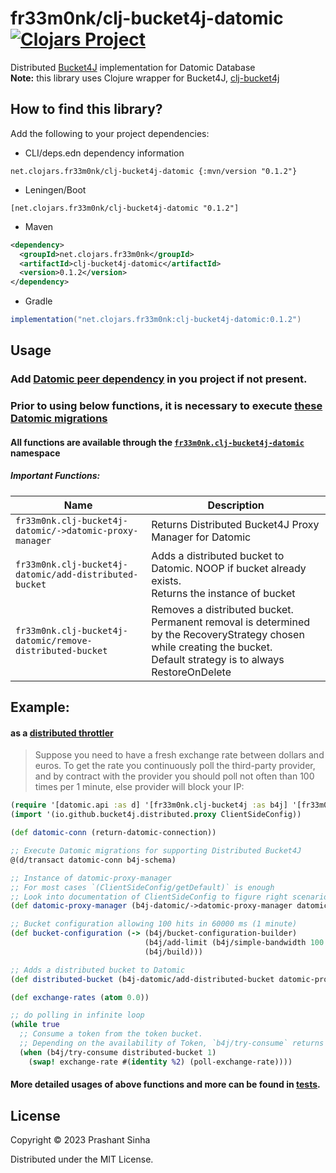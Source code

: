 # fr33m0nk/clj-bucket4j-datomic [![Clojars Project](https://img.shields.io/clojars/v/net.clojars.fr33m0nk/clj-bucket4j-datomic.svg)](https://clojars.org/net.clojars.fr33m0nk/clj-bucket4j-datomic)

Distributed [Bucket4J](https://github.com/bucket4j/bucket4j) implementation for Datomic Database
<br/>
**Note:** this library uses Clojure wrapper for Bucket4J, [clj-bucket4j](https://github.com/fr33m0nk/clj-bucket4j)

## How to find this library?

Add the following to your project dependencies:

- CLI/deps.edn dependency information
```
net.clojars.fr33m0nk/clj-bucket4j-datomic {:mvn/version "0.1.2"}
```
- Leningen/Boot
```
[net.clojars.fr33m0nk/clj-bucket4j-datomic "0.1.2"]
```
- Maven
```xml
<dependency>
  <groupId>net.clojars.fr33m0nk</groupId>
  <artifactId>clj-bucket4j-datomic</artifactId>
  <version>0.1.2</version>
</dependency>
```
- Gradle
```groovy
implementation("net.clojars.fr33m0nk:clj-bucket4j-datomic:0.1.2")
```
## Usage

### Add [Datomic peer dependency](https://mvnrepository.com/artifact/com.datomic/peer) in you project if not present.

### **Prior to using below functions, it is necessary to execute [these Datomic migrations](https://github.com/fr33m0nk/clj-bucket4j-datomic/blob/master/src/fr33m0nk/datomic_schema.clj)**

#### All functions are available through the [`fr33m0nk.clj-bucket4j-datomic`](https://github.com/fr33m0nk/clj-bucket4j-datomic/blob/master/src/fr33m0nk/clj_bucket4j_datomic.clj) namespace

##### Important Functions:

| Name                                                      | Description                                                                                                                                                                      |
|-----------------------------------------------------------|----------------------------------------------------------------------------------------------------------------------------------------------------------------------------------|
| `fr33m0nk.clj-bucket4j-datomic/->datomic-proxy-manager`   | Returns Distributed Bucket4J Proxy Manager for Datomic                                                                                                                           |
| `fr33m0nk.clj-bucket4j-datomic/add-distributed-bucket`    | Adds a distributed bucket to Datomic. NOOP if bucket already exists.<br/> Returns the instance of bucket                                                                         |
| `fr33m0nk.clj-bucket4j-datomic/remove-distributed-bucket` | Removes a distributed bucket. <br/> Permanent removal is determined by the RecoveryStrategy chosen while creating the bucket.<br/> Default strategy is to always RestoreOnDelete |

## Example:
#### as a [distributed throttler](https://bucket4j.com/8.3.0/toc.html#using-bucket-as-throttler)
> Suppose you need to have a fresh exchange rate between dollars and euros. To get the rate you continuously poll the third-party provider, and by contract with the provider you should poll not often than 100 times per 1 minute, else provider will block your IP:
```clojure
(require '[datomic.api :as d] '[fr33m0nk.clj-bucket4j :as b4j] '[fr33m0nk.datomic-schema :refer [b4j-schema]] '[fr33m0nk.clj-bucket4j-datomic :as b4j-datomic])
(import '(io.github.bucket4j.distributed.proxy ClientSideConfig))

(def datomic-conn (return-datomic-connection))

;; Execute Datomic migrations for supporting Distributed Bucket4J
@(d/transact datomic-conn b4j-schema)

;; Instance of datomic-proxy-manager
;; For most cases `(ClientSideConfig/getDefault)` is enough
;; Look into documentation of ClientSideConfig to figure right scenarios to customize it
(def datomic-proxy-manager (b4j-datomic/->datomic-proxy-manager datomic-conn (ClientSideConfig/getDefault)))

;; Bucket configuration allowing 100 hits in 60000 ms (1 minute)
(def bucket-configuration (-> (b4j/bucket-configuration-builder)
                              (b4j/add-limit (b4j/simple-bandwidth 100 60000))
                              (b4j/build)))

;; Adds a distributed bucket to Datomic
(def distributed-bucket (b4j-datomic/add-distributed-bucket datomic-proxy-manager "test-bucket-1" bucket-configuration))

(def exchange-rates (atom 0.0))

;; do polling in infinite loop
(while true
  ;; Consume a token from the token bucket.
  ;; Depending on the availability of Token, `b4j/try-consume` returns true or false.
  (when (b4j/try-consume distributed-bucket 1)
    (swap! exchange-rate #(identity %2) (poll-exchange-rate))))

```

#### More detailed usages of above functions and more can be found in [tests](https://github.com/fr33m0nk/clj-bucket4j-datomic/blob/master/test/fr33m0nk/clj_bucket4j_datomic_test.clj).

## License

Copyright © 2023 Prashant Sinha

Distributed under the MIT License.
